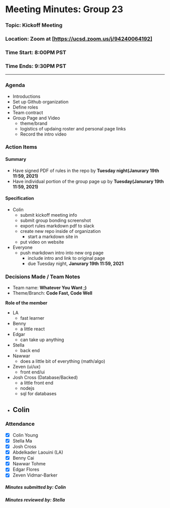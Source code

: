 # Meeting Minutes: Group 23

### Topic: Kickoff Meeting

### Location: Zoom at [https://ucsd.zoom.us/j/94240064192]

### Time Start: 8:00PM PST

### Time Ends: 9:30PM PST

---

### Agenda

- Introductions
- Set up Github organization
- Define roles
- Team contract
- Group Page and Video
  - theme/brand
  - logistics of updaing roster and personal page links
  - Record the intro video

### Action Items

#### Summary

- Have signed PDF of rules in the repo by **Tuesday night(Janurary 19th 11:59, 2021)**
- Have individual portion of the group page up by **Tuesday(Janurary 19th 11:59, 2021)**

#### Specification

- Colin
  - submit kickoff meeting info
  - submit group bonding screenshot
  - export rules markdown pdf to slack
  - create new repo inside of organization
    - start a markdown site in
  - put video on website
- Everyone
  - push markdown intro into new org page
    - include intro and link to original page
    - due Tuesday night, **Janurary 19th 11:59, 2021**

### Decisions Made / Team Notes

- Team name: **Whatever You Want ;)**
- Theme/Branch: **Code Fast, Code Well**

**Role of the member**

- LA
  - fast learner
- Benny
  - a little react
- Edgar
  - can take up anything
- Stella
  - back end
- Nawwar
  - does a little bit of everything (math/algo)
- Zeven (ui/ux)
  - front end/ui
- Josh Cross (Database/Backed)
  - a little front end
  - nodejs
  - sql for databases
- ## Colin

### Attendance

- [x] Colin Young
- [x] Stella Ma
- [x] Josh Cross
- [x] Abdelkader Laouini (LA)
- [x] Benny Cai
- [x] Nawwar Tohme
- [x] Edgar Flores
- [x] Zeven Vidmar-Barker

##### Minutes submitted by: Colin

##### Minutes reviewed by: Stella

